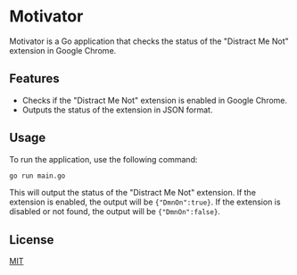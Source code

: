 # Motivator

Motivator is a Go application that checks the status of the "Distract Me Not" extension in Google Chrome. 

## Features

- Checks if the "Distract Me Not" extension is enabled in Google Chrome.
- Outputs the status of the extension in JSON format.

## Usage

To run the application, use the following command:

```bash
go run main.go
```

This will output the status of the "Distract Me Not" extension. If the extension is enabled, the output will be `{"DmnOn":true}`. If the extension is disabled or not found, the output will be `{"DmnOn":false}`.

## License

[MIT](https://choosealicense.com/licenses/mit/)
